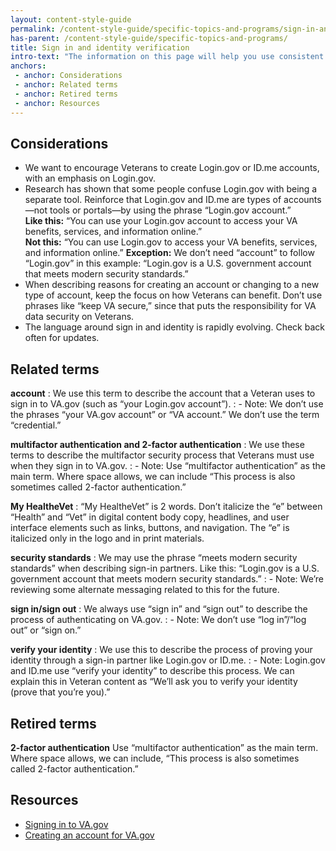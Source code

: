 ```yaml
---
layout: content-style-guide
permalink: /content-style-guide/specific-topics-and-programs/sign-in-and-identity-verification
has-parent: /content-style-guide/specific-topics-and-programs/
title: Sign in and identity verification
intro-text: "The information on this page will help you use consistent language about signing in to VA and verifying identity across communication channels."
anchors:
 - anchor: Considerations
 - anchor: Related terms
 - anchor: Retired terms
 - anchor: Resources
---
```


## Considerations

- We want to encourage Veterans to create Login.gov or ID.me accounts, with an emphasis on Login.gov. 
- Research has shown that some people confuse Login.gov with being a separate tool. Reinforce that Login.gov and ID.me are types of accounts—not tools or portals—by using the phrase “Login.gov account.”  
**Like this:** “You can use your Login.gov account to access your VA benefits, services, and information online.”  
**Not this:** “You can use Login.gov to access your VA benefits, services, and information online.”
**Exception:** We don’t need “account” to follow “Login.gov” in this example: “Login.gov is a U.S. government account that meets modern security standards.” 
- When describing reasons for creating an account or changing to a new type of account, keep the focus on how Veterans can benefit. Don’t use phrases like “keep VA secure,” since that puts the responsibility for VA data security on Veterans.  
- The language around sign in and identity is rapidly evolving. Check back often for updates. 

## Related terms

**account** 
: We use this term to describe the account that a Veteran uses to sign in to VA.gov (such as “your Login.gov account”). 
: - Note: We don’t use the phrases “your VA.gov account” or “VA account.” We don’t use the term “credential.” 
 
**multifactor authentication and 2-factor authentication**
: We use these terms to describe the multifactor security process that Veterans must use when they sign in to VA.gov. 
: - Note: Use “multifactor authentication” as the main term. Where space allows, we can include “This process is also sometimes called 2-factor authentication.” 

**My HealtheVet** 
: “My HealtheVet” is 2 words. Don’t italicize the “e” between “Health” and “Vet” in digital content body copy, headlines, and user interface elements such as links, buttons, and navigation. The “e” is italicized only in the logo and in print materials. 
 
**security standards** 
: We may use the phrase “meets modern security standards” when describing sign-in partners. Like this: “Login.gov is a U.S. government account that meets modern security standards.” 
: - Note: We’re reviewing some alternate messaging related to this for the future. 

**sign in/sign out** 
: We always use “sign in” and “sign out” to describe the process of authenticating on VA.gov. 
: - Note: We don’t use “log in”/“log out” or “sign on.” 

**verify your identity**
: We use this to describe the process of proving your identity through a sign-in partner like Login.gov or ID.me. 
: - Note: Login.gov and ID.me use “verify your identity” to describe this process. We can explain this in Veteran content as “We’ll ask you to verify your identity (prove that you’re you).” 

## Retired terms

**2-factor authentication**
Use “multifactor authentication” as the main term. Where space allows, we can include, “This process is also sometimes called 2-factor authentication.” 

## Resources

- [Signing in to VA.gov](https://www.va.gov/resources/signing-in-to-vagov/)
- [Creating an account for VA.gov](https://www.va.gov/resources/creating-an-account-for-vagov/)
